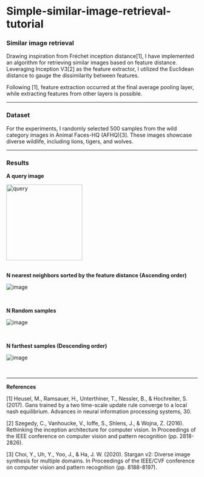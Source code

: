 # Simple-similar-image-retrieval-tutorial

### Similar image retrieval

Drawing inspiration from Fréchet inception distance[1], I have implemented an algorithm for retrieving similar images based on feature distance. Leveraging Inception V3[2] as the feature extractor, I utilized the Euclidean distance to gauge the dissimilarity between features.

Following [1], feature extraction occurred at the final average pooling layer, while extracting features from other layers is possible. 

--- 

### Dataset

For the experiments, I randomly selected 500 samples from the wild category images in Animal Faces-HQ (AFHQ)[3]. These images showcase diverse wildlife, including lions, tigers, and wolves.

--- 

### Results
**A query image**

<img src="https://github.com/DonghweeYoon/Simple-similar-image-search-tutorial/assets/28053711/90736961-2cac-4d0a-8a92-207f6f4a58a7" alt="query" width="200"/>

<br/>
<br/>

**N nearest neighbors sorted by the feature distance (Ascending order)**

![image](https://github.com/DonghweeYoon/Simple-similar-image-search-tutorial/assets/28053711/d57a85cb-1470-4e46-9780-76ac3c8454a0)

<br/>

**N Random samples**

![image](https://github.com/DonghweeYoon/Simple-similar-image-search-tutorial/assets/28053711/0ff35c9b-baee-4995-91d2-cde65973255f)

<br/>

**N farthest samples (Descending order)**

![image](https://github.com/DonghweeYoon/Simple-similar-image-search-tutorial/assets/28053711/5fa8397b-5f79-45d8-89e4-c0de04024c74)

<br/>

--- 

**References**

[1] Heusel, M., Ramsauer, H., Unterthiner, T., Nessler, B., & Hochreiter, S. (2017). Gans trained by a two time-scale update rule converge to a local nash equilibrium. Advances in neural information processing systems, 30.

[2] Szegedy, C., Vanhoucke, V., Ioffe, S., Shlens, J., & Wojna, Z. (2016). Rethinking the inception architecture for computer vision. In Proceedings of the IEEE conference on computer vision and pattern recognition (pp. 2818-2826).

[3] Choi, Y., Uh, Y., Yoo, J., & Ha, J. W. (2020). Stargan v2: Diverse image synthesis for multiple domains. In Proceedings of the IEEE/CVF conference on computer vision and pattern recognition (pp. 8188-8197).
